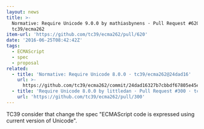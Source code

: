 ```yaml
---
layout: news
title: >-
  Normative: Require Unicode 9.0.0 by mathiasbynens · Pull Request #620 ·
  tc39/ecma262
item-url: 'https://github.com/tc39/ecma262/pull/620'
date: '2016-06-25T08:42:42Z'
tags:
  - ECMAScript
  - spec
  - proposal
related:
  - title: 'Normative: Require Unicode 8.0.0 · tc39/ecma262@24dad16'
    url: >-
      https://github.com/tc39/ecma262/commit/24dad16327b7cbbdf67805e45e58c54abe558f63
  - title: 'Require Unicode 8.0.0 by littledan · Pull Request #300 · tc39/ecma262'
    url: 'https://github.com/tc39/ecma262/pull/300'
---
```

TC39 consider that change the spec "ECMAScript code is expressed using current version of Unicode".

